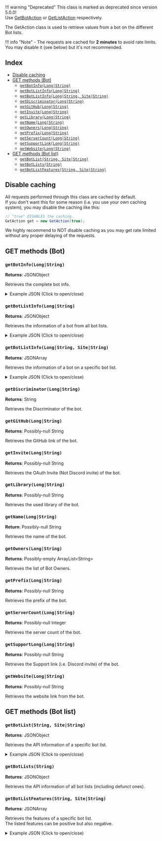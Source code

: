 !!! warning "Deprecated"
    This class is marked as deprecated since version 5.0.0!  
    Use [GetBotAction](/wiki/methods/get/getbotaction) or [GetListAction](/wiki/methods/get/getlistaction) respectively.

The GetAction class is used to retrieve values from a bot on the different Bot lists.

!!! info "Note"
    - The requests are cached for __2 minutes__ to avoid rate limits. You may disable it (see below) but it's not recommended.

## Index
- [Disable caching](#disable-caching)
- [GET methods (Bot)](#get-methods-bot)
    - [`getBotInfo(Long|String)`](#getbotinfo)
    - [`getBotListInfo(Long|String)`](#getbotlistinfolongstring)
    - [`getBotListInfo(Long|String, Site|String)`](#getbotlistinfolongstring-sitestring)
    - [`getDiscriminator(Long|String)`](#getdiscriminatorlongstring)
    - [`getGitHub(Long|String)`](#getgithublongstring)
    - [`getInvite(Long|String)`](#getinvitelongstring)
    - [`getLibrary(Long|String)`](#getlibrarylongstring)
    - [`getName(Long|String)`](#getnamelongstring)
    - [`getOwners(Long|String)`](#getownerslongstring)
    - [`getPrefix(Long|String)`](#getprefixlongstring)
    - [`getServerCount(Long|String)`](#getservercountlongstring)
    - [`getSupportLink(Long|String)`](#getsupportlinklongstring)
    - [`getWebsite(Long|String)`](#getwebsitelongstring)
- [GET methods (Bot list)](#get-methods-bot-list)
    - [`getBotList(String, Site|String)`](#getbotliststring-sitestring)
    - [`getBotLists(String)`](#getbotlistsstring)
    - [`getBotListFeatures(String, Site|String)`](#getbotlistfeaturesstring-sitestring)



## Disable caching
All requests performed through this class are cached by default.  
If you don't want this for some reason (i.e. you use your own caching system), you may disable the caching like this:  
```java
// "true" DISABLES the caching.
GetAction get = new GetAction(true);
```

We highly recommend to NOT disable caching as you may get rate limited without any proper delaying of the requests.

## GET methods (Bot)

### `getBotInfo(Long|String)`
**Returns**: JSONObject

Retrieves the complete bot info.

<details>
  <summary>Example JSON (Click to open/close)</summary>

```json
{
    "id": "123456789012345678",
    "username": "MyBot",
    "discriminator": "1234",
    "owners": [
        "234567890123456789"
    ],
    "server_count": 100,
    "invite":"https://discordapp.com/oauth2/authorize?client_id=123456789012345678&scope=bot",
    "prefix": "?",
    "website": "https://mybot.com",
    "github": "https://github.com/mybot/MyBot",
    "support": "https://discord.gg/AbCdE9F",
    "library": "JDA",
    "list_data": {
        "lbots.org": [
            {"data": "Unique bot data"},
            200
        ],
        "botlist.space": [
            {"data": "Unique bot data"},
            404
        ]
    }
}
```
</details>

### `getBotListInfo(Long|String)`
**Returns**: JSONObject

Retrieves the information of a bot from all bot lists.

<details>
  <summary>Example JSON (Click to open/close)</summary>

```json
{
    "lbots.org": [
        {"data": "Unique bot data"},
        200
    ],
    "botlist.space": [
        {"data": "Unique bot data"},
        404
    ]
}
```
</details>

### `getBotListInfo(Long|String, Site|String)`
**Returns**: JSONArray

Retrieves the information of a bot on a specific bot list.

<details>
  <summary>Example JSON (Click to open/close)</summary>

```
[
    {"data": "Unique bot data"},
    200
]
```
</details>

### `getDiscriminator(Long|String)`
**Returns**: String

Retrieves the Discriminator of the bot.

### `getGitHub(Long|String)`
**Returns**: Possibly-null String

Retrieves the GitHub link of the bot.

### `getInvite(Long|String)`
**Returns**: Possibly-null String

Retrieves the OAuth Invite (Not Discord invite) of the bot.

### `getLibrary(Long|String)`
**Returns**: Possibly-null String

Retrieves the used library of the bot.

### `getName(Long|String)`
**Return**: Possibly-null String

Retrieves the name of the bot.

### `getOwners(Long|String)`
**Returns**: Possibly-empty ArrayList\<String>

Retrieves the list of Bot Owners.

### `getPrefix(Long|String)`
**Returns**: Possibly-null String

Retrieves the prefix of the bot.

### `getServerCount(Long|String)`
**Returns**: Possibly-null Integer

Retrieves the server count of the bot.

### `getSupportLong(Long|String)`
**Returns**: Possibly-null String

Retrieves the Support link (i.e. Discord invite) of the bot.

### `getWebsite(Long|String)`
**Returns**: Possibly-null String

Retrieves the website link from the bot.

## GET methods (Bot list)

### `getBotList(String, Site|String)`
**Returns**: JSONObject

Retrieves the API information of a specific bot list.

<details>
  <summary>Example JSON (Click to open/close)</summary>

```json
{
    "id": "lbots.org",
    "added": 1549227235,
    "name": "LBots",
    "url": "https://lbots.org/",
    "icon": "https://lbots.org/static/img/logo.png",
    "language": "English",
    "display": 1,
    "defunct": 0,
    "discord_only": 1,
    "description": "A bot listing website that loves NSFW",
    "api_docs": "https://lbots.org/api/docs",
    "api_post": "https://lbots.org/api/v1/bots/:id/stats",
    "api_field": "guild_count",
    "api_shard_id": "shard_id",
    "api_shard_count": "shard_count",
    "api_shards": null,
    "api_get": null,
    "api_all": null,
    "view_bot": "https://lbots.org/bots/:id",
    "bot_widget": null,
    "content": null,
    "owners": "Neko#0013 (367330084337745920)",
    "discord": "https://discord.gg/EKv9k6p",
    "features": [
        {
            "name": "Offers Paid Promotion",
            "id": 21,
            "display": 5,
            "type": 1,
            "description": null,
            "value": 1
        },
        {
            "name": "HTML Long Description",
            "id": 6,
            "display": 4,
            "type": 0,
            "description": null,
            "value": 1
        },
        {
            "name": "Custom Bot GitHub Link",
            "id": 15,
            "display": 3,
            "type": 0,
            "description": null,
            "value": 1
        },
        {
            "name": "Custom Bot Support Link",
            "id": 8,
            "display": 3,
            "type": 0,
            "description": null,
            "value": 1
        },
        {
            "name": "Custom Bot Website Link",
            "id": 13,
            "display": 3,
            "type": 0,
            "description": null,
            "value": 1
        },
        {
            "name": "Discord Bot Support Link",
            "id": 12,
            "display": 3,
            "type": 0,
            "description": null,
            "value": 1
        },
        {
            "name": "Has Voting",
            "id": 2,
            "display": 2,
            "type": 0,
            "description": null,
            "value": 1
        },
        {
            "name": "Votes sent to Webhooks",
            "id": 24,
            "display": 2,
            "type": 1,
            "description": null,
            "value": 1
        },
        {
            "name": "Has Categories or Tags",
            "id": 9,
            "display": 0,
            "type": 0,
            "description": null,
            "value": 1
        },
        {
            "name": "Has Mobile Support",
            "id": 26,
            "display": 0,
            "type": 0,
            "description": null,
            "value": 1
        },
        {
            "name": "Has Search",
            "id": 23,
            "display": 0,
            "type": 0,
            "description": null,
            "value": 1
        },
        {
            "name": "Requires Owner in Server",
            "id": 25,
            "display": 0,
            "type": 1,
            "description": null,
            "value": 1
        },
        {
            "name": "Server Count API",
            "id": 3,
            "display": 0,
            "type": 0,
            "description": null,
            "value": 1
        },
        {
            "name": "Has Ads on Site",
            "id": 11,
            "display": 5,
            "type": 1,
            "description": null,
            "value": 0
        },
        {
            "name": "Paid Access",
            "id": 19,
            "display": 5,
            "type": 1,
            "description": null,
            "value": 0
        },
        {
            "name": "Has Internationalisation Support",
            "id": 27,
            "display": 4,
            "type": 0,
            "description": null,
            "value": 0
        },
        {
            "name": "Iframe Long Description",
            "id": 5,
            "display": 4,
            "type": 0,
            "description": null,
            "value": 0
        },
        {
            "name": "Markdown Long Description",
            "id": 4,
            "display": 4,
            "type": 0,
            "description": null,
            "value": 0
        },
        {
            "name": "Certified Bot Vanity URLs",
            "id": 18,
            "display": 3,
            "type": 0,
            "description": null,
            "value": 0
        },
        {
            "name": "Custom Bot Donate Link",
            "id": 14,
            "display": 3,
            "type": 0,
            "description": null,
            "value": 0
        },
        {
            "name": "Custom Bot Invite Link",
            "id": 7,
            "display": 3,
            "type": 0,
            "description": null,
            "value": 0
        },
        {
            "name": "Vanity URLs for all",
            "id": 20,
            "display": 3,
            "type": 0,
            "description": null,
            "value": 0
        },
        {
            "name": "Voting Data Exposed",
            "id": 16,
            "display": 2,
            "type": 1,
            "description": null,
            "value": 0
        },
        {
            "name": "Additional Bot Owners/Editors",
            "id": 17,
            "display": 0,
            "type": 0,
            "description": null,
            "value": 0
        },
        {
            "name": "Has Certification Program",
            "id": 10,
            "display": 0,
            "type": 0,
            "description": null,
            "value": 0
        },
        {
            "name": "Has Widget",
            "id": 22,
            "display": 0,
            "type": 0,
            "description": null,
            "value": 0
        }
    ]
}
```
</details>

### `getBotLists(String)`
**Returns**: JSONObject

Retrieves the API information of all bot lists (including defunct ones).

### `getBotListFeatures(String, Site|String)`
**Returns**: JSONArray

Retrieves the features of a specific bot list.  
The listed features can be positive but also negative.

<details>
  <summary>Example JSON (Click to open/close)</summary>

```json
[
    {
        "name": "Offers Paid Promotion",
        "id": 21,
        "display": 5,
        "type": 1,
        "description": null,
        "value": 1
    },
    {
        "name": "HTML Long Description",
        "id": 6,
        "display": 4,
        "type": 0,
        "description": null,
        "value": 1
    },
    {
        "name": "Custom Bot GitHub Link",
        "id": 15,
        "display": 3,
        "type": 0,
        "description": null,
        "value": 1
    },
    {
        "name": "Custom Bot Support Link",
        "id": 8,
        "display": 3,
        "type": 0,
        "description": null,
        "value": 1
    },
    {
        "name": "Custom Bot Website Link",
        "id": 13,
        "display": 3,
        "type": 0,
        "description": null,
        "value": 1
    },
    {
        "name": "Discord Bot Support Link",
        "id": 12,
        "display": 3,
        "type": 0,
        "description": null,
        "value": 1
    },
    {
        "name": "Has Voting",
        "id": 2,
        "display": 2,
        "type": 0,
        "description": null,
        "value": 1
    },
    {
        "name": "Votes sent to Webhooks",
        "id": 24,
        "display": 2,
        "type": 1,
        "description": null,
        "value": 1
    },
    {
        "name": "Has Categories or Tags",
        "id": 9,
        "display": 0,
        "type": 0,
        "description": null,
        "value": 1
    },
    {
        "name": "Has Mobile Support",
        "id": 26,
        "display": 0,
        "type": 0,
        "description": null,
        "value": 1
    },
    {
        "name": "Has Search",
        "id": 23,
        "display": 0,
        "type": 0,
        "description": null,
        "value": 1
    },
    {
        "name": "Requires Owner in Server",
        "id": 25,
        "display": 0,
        "type": 1,
        "description": null,
        "value": 1
    },
    {
        "name": "Server Count API",
        "id": 3,
        "display": 0,
        "type": 0,
        "description": null,
        "value": 1
    },
    {
        "name": "Has Ads on Site",
        "id": 11,
        "display": 5,
        "type": 1,
        "description": null,
        "value": 0
    },
    {
        "name": "Paid Access",
        "id": 19,
        "display": 5,
        "type": 1,
        "description": null,
        "value": 0
    },
    {
        "name": "Has Internationalisation Support",
        "id": 27,
        "display": 4,
        "type": 0,
        "description": null,
        "value": 0
    },
    {
        "name": "Iframe Long Description",
        "id": 5,
        "display": 4,
        "type": 0,
        "description": null,
        "value": 0
    },
    {
        "name": "Markdown Long Description",
        "id": 4,
        "display": 4,
        "type": 0,
        "description": null,
        "value": 0
    },
    {
        "name": "Certified Bot Vanity URLs",
        "id": 18,
        "display": 3,
        "type": 0,
        "description": null,
        "value": 0
    },
    {
        "name": "Custom Bot Donate Link",
        "id": 14,
        "display": 3,
        "type": 0,
        "description": null,
        "value": 0
    },
    {
        "name": "Custom Bot Invite Link",
        "id": 7,
        "display": 3,
        "type": 0,
        "description": null,
        "value": 0
    },
    {
        "name": "Vanity URLs for all",
        "id": 20,
        "display": 3,
        "type": 0,
        "description": null,
        "value": 0
    },
    {
        "name": "Voting Data Exposed",
        "id": 16,
        "display": 2,
        "type": 1,
        "description": null,
        "value": 0
    },
    {
        "name": "Additional Bot Owners/Editors",
        "id": 17,
        "display": 0,
        "type": 0,
        "description": null,
        "value": 0
    },
    {
        "name": "Has Certification Program",
        "id": 10,
        "display": 0,
        "type": 0,
        "description": null,
        "value": 0
    },
    {
        "name": "Has Widget",
        "id": 22,
        "display": 0,
        "type": 0,
        "description": null,
        "value": 0
    }
]
```
</details>